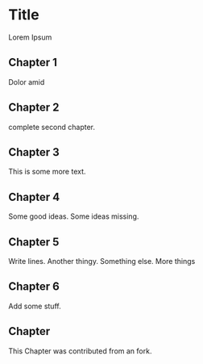 # Title 


Lorem Ipsum

## Chapter 1

Dolor amid

## Chapter 2

complete second chapter.

## Chapter 3

This is some more text.

## Chapter 4

Some good ideas. Some ideas missing.

## Chapter 5

Write lines. Another thingy.
Something else.
More things

## Chapter 6

Add some stuff.


## Chapter 

This Chapter was contributed from an fork.
